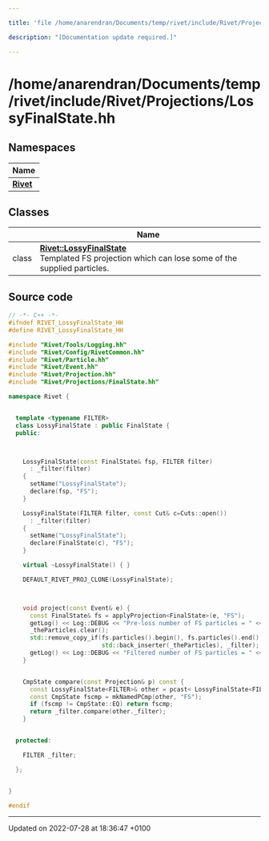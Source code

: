 ```yaml
---

title: 'file /home/anarendran/Documents/temp/rivet/include/Rivet/Projections/LossyFinalState.hh'

description: "[Documentation update required.]"

---
```


# /home/anarendran/Documents/temp/rivet/include/Rivet/Projections/LossyFinalState.hh



## Namespaces

| Name           |
| -------------- |
| **[Rivet](/documentation/code/namespaces/namespacerivet/)**  |

## Classes

|                | Name           |
| -------------- | -------------- |
| class | **[Rivet::LossyFinalState](/documentation/code/classes/classrivet_1_1lossyfinalstate/)** <br>Templated FS projection which can lose some of the supplied particles.  |




## Source code

```cpp
// -*- C++ -*-
#ifndef RIVET_LossyFinalState_HH
#define RIVET_LossyFinalState_HH

#include "Rivet/Tools/Logging.hh"
#include "Rivet/Config/RivetCommon.hh"
#include "Rivet/Particle.hh"
#include "Rivet/Event.hh"
#include "Rivet/Projection.hh"
#include "Rivet/Projections/FinalState.hh"

namespace Rivet {


  template <typename FILTER>
  class LossyFinalState : public FinalState {
  public:



    LossyFinalState(const FinalState& fsp, FILTER filter)
      : _filter(filter)
    {
      setName("LossyFinalState");
      declare(fsp, "FS");
    }

    LossyFinalState(FILTER filter, const Cut& c=Cuts::open())
      : _filter(filter)
    {
      setName("LossyFinalState");
      declare(FinalState(c), "FS");
    }

    virtual ~LossyFinalState() { }

    DEFAULT_RIVET_PROJ_CLONE(LossyFinalState);



    void project(const Event& e) {
      const FinalState& fs = applyProjection<FinalState>(e, "FS");
      getLog() << Log::DEBUG << "Pre-loss number of FS particles = " << fs.particles().size() << '\n';
      _theParticles.clear();
      std::remove_copy_if(fs.particles().begin(), fs.particles().end(),
                          std::back_inserter(_theParticles), _filter);
      getLog() << Log::DEBUG << "Filtered number of FS particles = " << _theParticles.size() << '\n';
    }


    CmpState compare(const Projection& p) const {
      const LossyFinalState<FILTER>& other = pcast< LossyFinalState<FILTER> >(p);
      const CmpState fscmp = mkNamedPCmp(other, "FS");
      if (fscmp != CmpState::EQ) return fscmp;
      return _filter.compare(other._filter);
    }


  protected:

    FILTER _filter;

  };


}

#endif
```


-------------------------------

Updated on 2022-07-28 at 18:36:47 +0100

